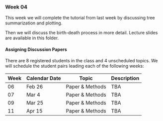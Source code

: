 ### Week 04 

This week we will complete the tutorial from last week by discussing tree summarization and plotting. 

Then we will discuss the birth-death process in more detail. Lecture slides are available in this folder. 

#### Assigning Discussion Papers

There are 8 registered students in the class and 4 unscheduled topics. We will schedule the student pairs leading each of the following weeks:

Week    |  Calendar Date        | Topic        | Description 
--------|---------------|--------------|-------------
06 | Feb 26 | Paper & Methods | TBA
07 | Mar 4 | Paper & Methods | TBA
09 | Mar 25 | Paper & Methods | TBA
11 | Apr 15 | Paper & Methods | TBA
